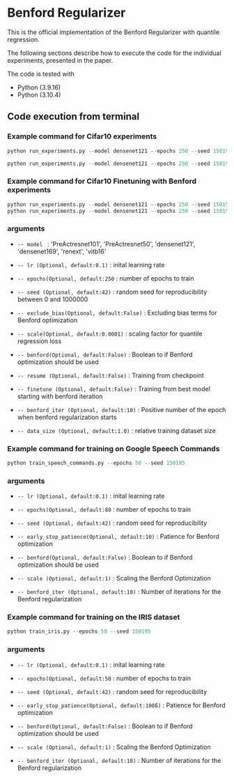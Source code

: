 # Benford Regularizer
This is the official implementation of the Benford Regularizer with quantile regression.

The following sections describe how to execute the code for the individual experiments, presented in the paper.


The code is tested with

* Python (3.9.16)
* Python (3.10.4)

## Code execution from terminal

### Example command for Cifar10 experiments
```python
python run_experiments.py --model densenet121 --epochs 250 --seed 150195 --data_size 0.9 

python run_experiments.py --model densenet121 --epochs 250 --seed 150195 --benford --data_size 0.9

```

### Example command for Cifar10 Finetuning with Benford experiments

```python
python run_experiments.py --model densenet121 --epochs 250 --seed 150195 --resume --benford 
python run_experiments.py --model densenet121 --epochs 250 --seed 150195 --resume --benford --finetune

```
### arguments

- ```-- model ``` : 'PreActresnet101', 'PreActresnet50', 'densenet121', 'densenet169', 'renext', 'vitb16'

- ```-- lr (Optional, default:0.1)``` : inital learning rate

- ```-- epochs(Optional, default:250``` : number of epochs to train

- ```-- seed (Optional, default:42)``` : random seed for reproducibility between 0 and 1000000

- ```-- exclude_bias(Optional, default:False)``` : Excluding bias terms for Benford optimization

- ```-- scale(Optional, default:0.0001)``` : scaling factor for quantile regression loss

- ```-- benford(Optional, default:False)``` : Boolean to if Benford optimization should be used

- ```-- resume (Optional, default:False)``` : Training from checkpoint

- ```-- finetune (Optional, default:False)``` : Training from best model starting with benford iteration

- ```-- benford_iter (Optional, default:10)``` : Positive number of the epoch when benford regularization starts

-  ```-- data_size (Optional, default:1.0)``` : relative training dataset size


### Example command for training on Google Speech Commands
```python
python train_speech_commands.py --epochs 50 --seed 150195

```

### arguments

- ```-- lr (Optional, default:0.1)``` : inital learning rate

- ```-- epochs(Optional, default:80``` : number of epochs to train

- ```-- seed (Optional, default:42)``` : random seed for reproducibility

- ```-- early_stop_patience(Optional, default:10)``` : Patience for Benford optimization

- ```-- benford(Optional, default:False)``` : Boolean to if Benford optimization should be used

- ```-- scale (Optional, default:1)``` : Scaling the Benford Optimization

- ```-- benford_iter (Optional, default:10)``` : Number of iterations for the Benford regularization

### Example command for training on the IRIS dataset
```python
python train_iris.py --epochs 50 --seed 150195

```

### arguments

- ```-- lr (Optional, default:0.1)``` : inital learning rate

- ```-- epochs(Optional, default:50``` : number of epochs to train

- ```-- seed (Optional, default:42)``` : random seed for reproducibility

- ```-- early_stop_patience(Optional, default:100ß)``` : Patience for Benford optimization

- ```-- benford(Optional, default:False)``` : Boolean to if Benford optimization should be used

- ```-- scale (Optional, default:1)``` : Scaling the Benford Optimization 

- ```-- benford_iter (Optional, default:10)``` : Number of iterations for the Benford regularization
